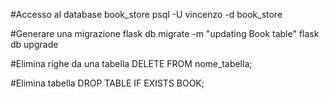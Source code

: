 #Accesso al database book_store
psql -U vincenzo -d book_store

#Generare una migrazione
flask db migrate -m "updating Book table"
flask db upgrade


#Elimina righe da una tabella
DELETE FROM nome_tabella;

#Elimina tabella
DROP TABLE IF EXISTS BOOK;